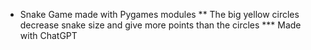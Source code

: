 * Snake Game made with Pygames modules
** The big yellow circles decrease snake size and give more points than the circles
*** Made with ChatGPT
